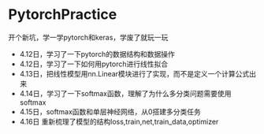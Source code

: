 # PytorchPractice
开个新坑，学一学pytorch和keras，学废了就玩一玩
* 4.12日，学习了一下pytorch的数据结构和数据操作
* 4.12日，学习了一下如何用pytorch进行线性拟合
* 4.13日，把线性模型用nn.Linear模块进行了实现，而不是定义一个计算公式出来
* 4.14日，学习了一下softmax函数，理解了为什么多分类问题需要使用softmax
* 4.15日，softmax函数和单层神经网络，从0搭建多分类任务
* 4.16日 重新梳理了模型的结构loss,train,net,train_data,optimizer
